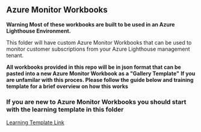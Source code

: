 ## Azure Monitor Workbooks

**Warning Most of these workbooks are built to be used in an Azure Lighthouse Environment.**

This folder will have custom Azure Monitor Workbooks that can be used to monitor customer subscriptions from your Azure Lighthouse management tenant.

**All workbooks provided in this repo will be in json format that can be pasted into a new Azure Monitor Workbook as a "Gallery Template"**
**If you are unfamilar with this proces. Please follow the guide below and training template for a brief overview on how this works**

### If you are new to Azure Monitor Workbooks you should start with the learning template in this folder 
[Learning Template Link](https://github.com/bsonnek/Public/tree/main/AzureWorkbooks/_Learning_Template)

